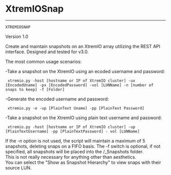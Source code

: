 XtremIOSnap
===========
   ------------------------------------------------------------------------
    XTREMIOSNAP
   
   Version 1.0
  
   Create and maintain snapshots on an XtremIO array utilizing the REST API interface.  Designed and tested for v3.0.

   The most common usage scenarios:

   -Take a snapshot on the XtremIO using an ecoded username and password:

     xtremio.py -host [hostname or IP of XtremIO cluster] -ux [EncodedUname] -px [EncodedPassword] -vol [LUNName] -n [number of snaps to keep] -f [Folder]

   -Generate the encoded username and password:

     xtremio.py -e -up [PlainText Uname] -pp [PlainText Password]

   -Take a snapshot on the XtremIO using plain text username and password:

     xtremio.py -host [hostname or IP of XtremIO cluster] -up [PlainTextUsername] -pp [PlainTextPassword] - vol [LUNName]

   If the -n option is not used, the script will maintain a maximum of 5 snapshots, deleting snaps on a FIFO basis. 
   The -f switch is optional, if not specified, all snapshots will be placed into the /_Snapshots folder.  
   This is not really necessary for anything other than aesthetics.  
   You can select the "Show as Snapshot Hierarchy" to view snaps with their source LUN.


